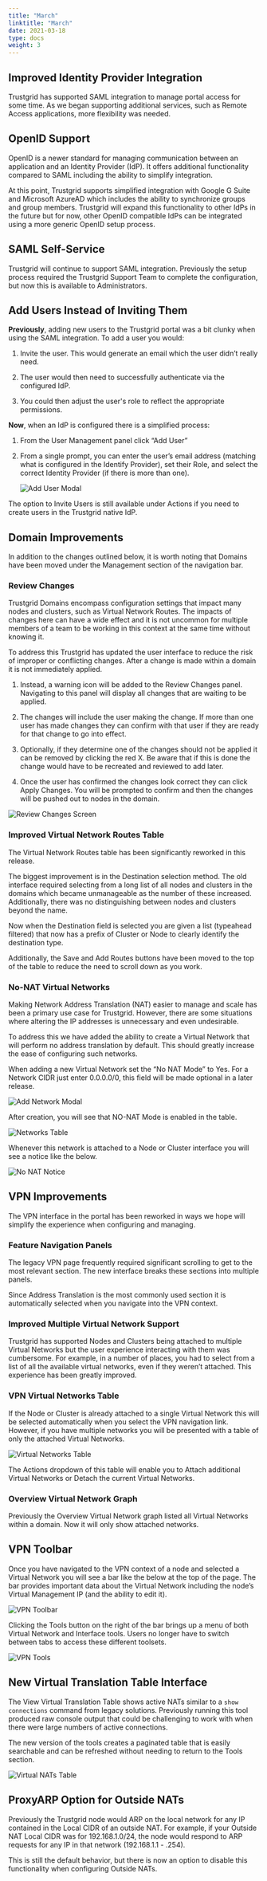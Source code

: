 ```yaml
---
title: "March"
linktitle: "March"
date: 2021-03-18
type: docs
weight: 3
---
```


## Improved Identity Provider Integration

Trustgrid has supported SAML integration to manage portal access for some time. As we began supporting additional services, such as Remote Access applications, more flexibility was needed. 

## OpenID Support
OpenID is a newer standard for managing communication between an application and an Identity Provider (IdP).  It offers additional functionality compared to SAML including the ability to simplify integration.  

At this point, Trustgrid supports simplified integration with Google G Suite and Microsoft AzureAD which includes the ability to synchronize groups and group members. Trustgrid will expand this functionality to other IdPs in the future but for now, other OpenID compatible IdPs can be integrated using a more generic OpenID setup process. 

## SAML Self-Service
Trustgrid will continue to support SAML integration. Previously the setup process required the Trustgrid Support Team to complete the configuration, but now this is available to Administrators.

## Add Users Instead of Inviting Them
**Previously**, adding new users to the Trustgrid portal was a bit clunky when using the SAML integration. To add a user you would:

1. Invite the user. This would generate an email which the user didn’t really need. 

1. The user would then need to successfully authenticate via the configured IdP. 

1. You could then adjust the user's role to reflect the appropriate permissions.

**Now**, when an IdP is configured there is a simplified process:

1. From the User Management panel click “Add User”

1. From a single prompt, you can enter the user’s email address (matching what is configured in the Identify Provider), set their Role, and select the correct Identity Provider (if there is more than one).

	![Add User Modal](add-user-modal.png)

The option to Invite Users is still available under Actions if you need to create users in the Trustgrid native IdP. 

## Domain Improvements
In addition to the changes outlined below, it is worth noting that Domains have been moved under the Management section of the navigation bar. 

### Review Changes
Trustgrid Domains encompass configuration settings that impact many nodes and clusters, such as Virtual Network Routes.  The impacts of changes here can have a wide effect and it is not uncommon for multiple members of a team to be working in this context at the same time without knowing it.  

To address this Trustgrid has updated the user interface to reduce the risk of improper or conflicting changes. After a change is made within a domain it is not immediately applied.  

1. Instead, a warning icon will be added to the Review Changes panel.  Navigating to this panel will display all changes that are waiting to be applied.

1. The changes will include the user making the change. If more than one user has made changes they can confirm with that user if they are ready for that change to go into effect. 

1. Optionally, if they determine one of the changes should not be applied it can be removed by clicking the red X.   Be aware that if this is done the change would have to be recreated and reviewed to add later.

1. Once the user has confirmed the changes look correct they can click Apply Changes. You will be prompted to confirm and then the changes will be pushed out to nodes in the domain.

![Review Changes Screen](review-changes.png)

### Improved Virtual Network Routes Table
The Virtual Network Routes table has been significantly reworked in this release. 

The biggest improvement is in the Destination selection method.  The old interface required selecting from a long list of all nodes and clusters in the domains which became unmanageable as the number of these increased.  Additionally, there was no distinguishing between nodes and clusters beyond the name. 

Now when the Destination field is selected you are given a list (typeahead filtered) that now has a prefix of Cluster or Node to clearly identify the destination type.

Additionally, the Save and Add Routes buttons have been moved to the top of the table to reduce the need to scroll down as you work.  

### No-NAT Virtual Networks
Making Network Address Translation (NAT) easier to manage and scale has been a primary use case for Trustgrid.  However, there are some situations where altering the IP addresses is unnecessary and even undesirable.  

To address this we have added the ability to create a Virtual Network that will perform no address translation by default.  This should greatly increase the ease of configuring such networks. 

When adding a new Virtual Network set the “No NAT Mode” to Yes.  For a Network CIDR just enter 0.0.0.0/0, this field will be made optional in a later release.

![Add Network Modal](add-network-modal.png)

After creation, you will see that NO-NAT Mode is enabled in the table.

![Networks Table](networks-table.png)

Whenever this network is attached to a Node or Cluster interface you will see a notice like the below.

![No NAT Notice](no-nat-notice.png)

## VPN Improvements
The VPN interface in the portal has been reworked in ways we hope will simplify the experience when configuring and managing.

### Feature Navigation Panels

The legacy VPN page frequently required significant scrolling to get to the most relevant section.  The new interface breaks these sections into multiple panels.

Since Address Translation is the most commonly used section it is automatically selected when you navigate into the VPN context.

### Improved Multiple Virtual Network Support
Trustgrid has supported Nodes and Clusters being attached to multiple Virtual Networks but the user experience interacting with them was cumbersome.  For example, in a number of places, you had to select from a list of all the available virtual networks, even if they weren’t attached. This experience has been greatly improved.

### VPN Virtual Networks Table
If the Node or Cluster is already attached to a single Virtual Network this will be selected automatically when you select the VPN navigation link.  However, if you have multiple networks you will be presented with a table of only the attached Virtual Networks. 

![Virtual Networks Table](virtual-networks-table.png)

The Actions dropdown of this table will enable you to Attach additional Virtual Networks or Detach the current Virtual Networks. 

### Overview Virtual Network Graph

Previously the Overview Virtual Network graph listed all Virtual Networks within a domain. Now it will only show attached networks.
 
## VPN Toolbar 

Once you have navigated to the VPN context of a node and selected a Virtual Network you will see a bar like the below at the top of the page.  The bar provides important data about the Virtual Network including the node’s Virtual Management IP (and the ability to edit it). 

![VPN Toolbar](vpn-toolbar.png)

Clicking the Tools button on the right of the bar brings up a menu of both Virtual Network and Interface tools. Users no longer have to switch between tabs to access these different toolsets. 

![VPN Tools](vpn-tools.png)

## New Virtual Translation Table Interface
The View Virtual Translation Table shows active NATs similar to a `show connections` command from legacy solutions.  Previously running this tool produced raw console output that could be challenging to work with when there were large numbers of active connections.

The new version of the tools creates a paginated table that is easily searchable and can be refreshed without needing to return to the Tools section. 

![Virtual NATs Table](virtual-nats-table.png)

## ProxyARP Option for Outside NATs
Previously the Trustgrid node would ARP on the local network for any IP contained in the Local CIDR of an outside NAT.  For example, if your Outside NAT Local CIDR was for 192.168.1.0/24, the node would respond to ARP requests for any IP in that network (192.168.1.1 - .254).  

This is still the default behavior, but there is now an option to disable this functionality when configuring Outside NATs. 

